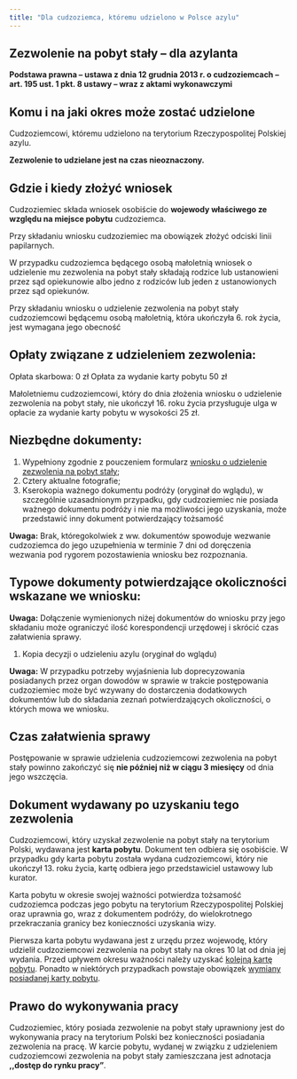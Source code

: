 ```yaml
---
title: "Dla cudzoziemca, któremu udzielono w Polsce azylu"
---
```


## Zezwolenie na pobyt stały – dla azylanta

**Podstawa prawna – ustawa z dnia 12 grudnia 2013 r. o cudzoziemcach – art. 195 ust. 1 pkt. 8 ustawy – wraz z aktami wykonawczymi**

## Komu i na jaki okres może zostać udzielone

Cudzoziemcowi, któremu udzielono na terytorium Rzeczypospolitej Polskiej azylu.

**Zezwolenie to udzielane jest na czas nieoznaczony.**

## Gdzie i kiedy złożyć wniosek

Cudzoziemiec składa wniosek osobiście do **wojewody właściwego ze względu na miejsce pobytu** cudzoziemca.

Przy składaniu wniosku cudzoziemiec ma obowiązek złożyć odciski linii papilarnych.

W przypadku cudzoziemca będącego osobą małoletnią wniosek o udzielenie mu zezwolenia na pobyt stały składają rodzice lub ustanowieni przez sąd opiekunowie albo jedno z rodziców lub jeden z ustanowionych przez sąd opiekunów.

Przy składaniu wniosku o udzielenie zezwolenia na pobyt stały cudzoziemcowi będącemu osobą małoletnią, która ukończyła 6. rok życia, jest wymagana jego obecność

## Opłaty związane z udzieleniem zezwolenia:

Opłata skarbowa: 0 zł
Opłata za wydanie karty pobytu 50 zł

Małoletniemu cudzoziemcowi, który do dnia złożenia wniosku o udzielenie zezwolenia na pobyt stały, nie ukończył 16. roku życia przysługuje ulga w opłacie za wydanie karty pobytu w wysokości 25 zł.

## Niezbędne dokumenty:

1. Wypełniony zgodnie z pouczeniem formularz [wniosku o udzielenie zezwolenia na pobyt stały](http://localhost:3000/wnioski);
2. Cztery aktualne fotografie;
3. Kserokopia ważnego dokumentu podróży (oryginał do wglądu), w szczególnie uzasadnionym przypadku, gdy cudzoziemiec nie posiada ważnego dokumentu podróży i nie ma możliwości jego uzyskania, może przedstawić inny dokument potwierdzający tożsamość

**Uwaga:** Brak, któregokolwiek z ww. dokumentów spowoduje wezwanie cudzoziemca do jego uzupełnienia w terminie 7 dni od doręczenia wezwania pod rygorem pozostawienia wniosku bez rozpoznania.

## Typowe dokumenty potwierdzające okoliczności wskazane we wniosku:

**Uwaga:** Dołączenie wymienionych niżej dokumentów do wniosku przy jego składaniu może ograniczyć ilość korespondencji urzędowej i skrócić czas załatwienia sprawy.

1. Kopia decyzji o udzieleniu azylu (oryginał do wglądu)

**Uwaga:** W przypadku potrzeby wyjaśnienia lub doprecyzowania posiadanych przez organ dowodów w sprawie w trakcie postępowania cudzoziemiec może być wzywany do dostarczenia dodatkowych dokumentów lub do składania zeznań potwierdzających okoliczności, o których mowa we wniosku.

## Czas załatwienia sprawy

Postępowanie w sprawie udzielenia cudzoziemcowi zezwolenia na pobyt stały powinno zakończyć się **nie później niż w ciągu 3 miesięcy** od dnia jego wszczęcia.

## Dokument wydawany po uzyskaniu tego zezwolenia

Cudzoziemcowi, który uzyskał zezwolenie na pobyt stały na terytorium Polski, wydawana jest **karta pobytu**. Dokument ten odbiera się osobiście. W przypadku gdy karta pobytu została wydana cudzoziemcowi, który nie ukończył 13. roku życia, kartę odbiera jego przedstawiciel ustawowy lub kurator.

Karta pobytu w okresie swojej ważności potwierdza tożsamość cudzoziemca podczas jego pobytu na terytorium Rzeczypospolitej Polskiej oraz uprawnia go, wraz z dokumentem podróży, do wielokrotnego przekraczania granicy bez konieczności uzyskania wizy.

Pierwsza karta pobytu wydawana jest z urzędu przez wojewodę, który udzielił cudzoziemcowi zezwolenia na pobyt stały na okres 10 lat od dnia jej wydania. Przed upływem okresu ważności należy uzyskać [kolejną kartę pobytu](http://localhost:3000/cudzoziemcy/obywatele-panstw-trzecich/wydanie-kolejnej-karty-pobytu). Ponadto w niektórych przypadkach powstaje obowiązek [wymiany posiadanej karty pobytu](http://localhost:3000/cudzoziemcy/obywatele-panstw-trzecich/wymiana-karty-pobytu).

## Prawo do wykonywania pracy

Cudzoziemiec, który posiada zezwolenie na pobyt stały uprawniony jest do wykonywania pracy na terytorium Polski bez konieczności posiadania zezwolenia na pracę. W karcie pobytu, wydanej w związku z udzieleniem cudzoziemcowi zezwolenia na pobyt stały zamieszczana jest adnotacja **,,dostęp do rynku pracy”**.
